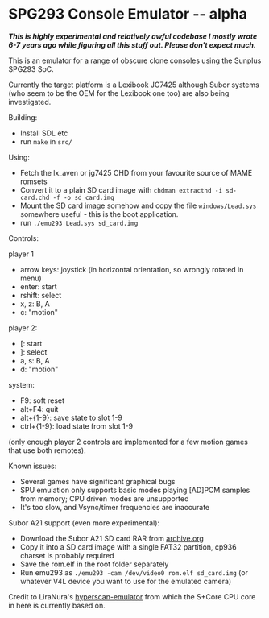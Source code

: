 # SPG293 Console Emulator -- alpha

***This is highly experimental and relatively awful codebase I mostly wrote 6-7 years ago while figuring all this stuff out. Please don't expect much.***

This is an emulator for a range of obscure clone consoles using the Sunplus SPG293 SoC.

Currently the target platform is a Lexibook JG7425 although Subor systems (who seem to be the OEM for the Lexibook one too) are also being investigated.

Building:

 - Install SDL etc
 - run `make` in `src/`

Using:

 - Fetch the lx_aven or jg7425 CHD from your favourite source of MAME romsets
 - Convert it to a plain SD card image with `chdman extracthd -i sd-card.chd -f -o sd_card.img`
 - Mount the SD card image somehow and copy the file `windows/Lead.sys` somewhere useful - this is the boot application.
 - run `./emu293 Lead.sys sd_card.img`

Controls:

player 1
 - arrow keys: joystick (in horizontal orientation, so wrongly rotated in menu)
 - enter: start
 - rshift: select
 - x, z: B, A
 - c: "motion"

player 2:
 - \[: start
 - \]: select
 - a, s: B, A
 - d: "motion"

system:
 - F9: soft reset
 - alt+F4: quit
 - alt+{1-9}: save state to slot 1-9
 - ctrl+{1-9}: load state from slot 1-9

(only enough player 2 controls are implemented for a few motion games that use both remotes).

Known issues:
 - Several games have significant graphical bugs
 - SPU emulation only supports basic modes playing \[AD\]PCM samples from memory; CPU driven modes are unsupported
 - It's too slow, and Vsync/timer frequencies are inaccurate

Subor A21 support (even more experimental):
 - Download the Subor A21 SD card RAR from [archive.org](https://archive.org/details/a-21_20230131)
 - Copy it into a SD card image with a single FAT32 partition, cp936 charset is probably required
 - Save the rom.elf in the root folder separately
 - Run emu293 as `./emu293 -cam /dev/video0 rom.elf sd_card.img` (or whatever V4L device you want to use for the emulated camera)

Credit to LiraNura's [hyperscan-emulator](https://github.com/LiraNuna/hyperscan-emulator/) from which the S+Core CPU core in here is currently based on.

